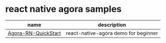 # react native agora samples

| name | description |
| :-------------: | :-------------: |
| [Agora-RN-QuickStart](https://github.com/AgoraIO-Community/Agora-RN-Quickstart/tree/sdk-v3) | react-native-agora demo for beginner |
